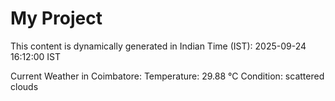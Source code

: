 # My Project

This content is dynamically generated in Indian Time (IST): 2025-09-24 16:12:00 IST


Current Weather in Coimbatore:
Temperature: 29.88 °C
Condition: scattered clouds
